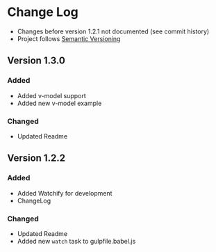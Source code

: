 # Change Log
- Changes before version 1.2.1 not documented (see commit history)
- Project follows [Semantic Versioning](http://semver.org/)

## Version 1.3.0

### Added
- Added v-model support
- Added new v-model example

### Changed

- Updated Readme


## Version 1.2.2

### Added
- Added Watchify for development
- ChangeLog

### Changed

- Updated Readme
- Added new `watch` task to gulpfile.babel.js


